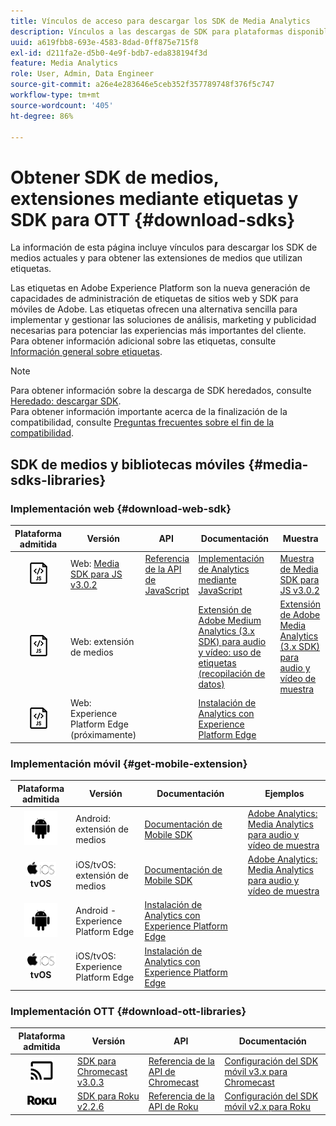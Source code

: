 ```yaml
---
title: Vínculos de acceso para descargar los SDK de Media Analytics
description: Vínculos a las descargas de SDK para plataformas disponibles, como Android, iOS, JavaScript, Chromecast y Roku.
uuid: a619fbb8-693e-4583-8dad-0ff875e715f8
exl-id: d211fa2e-d5b0-4e9f-bdb7-eda838194f3d
feature: Media Analytics
role: User, Admin, Data Engineer
source-git-commit: a26e4e283646e5ceb352f357789748f376f5c747
workflow-type: tm+mt
source-wordcount: '405'
ht-degree: 86%

---
```


# Obtener SDK de medios, extensiones mediante etiquetas y SDK para OTT {#download-sdks}

La información de esta página incluye vínculos para descargar los SDK de medios actuales y para obtener las extensiones de medios que utilizan etiquetas.

Las etiquetas en Adobe Experience Platform son la nueva generación de capacidades de administración de etiquetas de sitios web y SDK para móviles de Adobe. Las etiquetas ofrecen una alternativa sencilla para implementar y gestionar las soluciones de análisis, marketing y publicidad necesarias para potenciar las experiencias más importantes del cliente. Para obtener información adicional sobre las etiquetas, consulte [Información general sobre etiquetas](https://experienceleague.adobe.com/docs/platform-learn/data-collection/overview.html?lang=es).


>[!NOTE]
>
>Para obtener información sobre la descarga de SDK heredados, consulte [Heredado: descargar SDK](/help/legacy/legacy-download-sdks.md).<br>
>Para obtener información importante acerca de la finalización de la compatibilidad, consulte [Preguntas frecuentes sobre el fin de la compatibilidad](/help/additional-resources/end-of-support-faqs.md).

## SDK de medios y bibliotecas móviles {#media-sdks-libraries}

### Implementación web {#download-web-sdk}

| Plataforma admitida | Versión |  API   |  Documentación  |  Muestra  |
|:---:|---|---|---|---|
| ![Icono de JavaScript](assets/javascript-icon.png) | Web: [Media SDK para JS v3.0.2](https://github.com/Adobe-Marketing-Cloud/media-sdks/releases/tag/js-v3.0.2) | [Referencia de la API de JavaScript](https://adobe-marketing-cloud.github.io/media-sdks/reference/javascript_3x/index.html) | [Implementación de Analytics mediante JavaScript](/help/implementation/media-sdk/setup/web-implementation.md) | [Muestra de Media SDK para JS v3.0.2](https://github.com/Adobe-Marketing-Cloud/media-sdks/tree/master/sdks/js/3.x) |
| ![Icono de JavaScript](assets/javascript-icon.png) | Web: extensión de medios |  | [Extensión de Adobe Medium Analytics (3.x SDK) para audio y vídeo: uso de etiquetas (recopilación de datos)](https://experienceleague.adobe.com/docs/experience-platform/tags/extensions/adobe/media-analytics-3x/overview.html?lang=es) | [Extensión de Adobe Media Analytics (3.x SDK) para audio y vídeo de muestra](https://github.com/Adobe-Marketing-Cloud/media-sdks/tree/master/samples/launch/js/3.x) |
| ![Icono de JavaScript](assets/javascript-icon.png) | Web: Experience Platform Edge (próximamente) |  | [Instalación de Analytics con Experience Platform Edge](/help/implementation/edge/implementation-edge.md) | |

### Implementación móvil {#get-mobile-extension}

| Plataforma admitida | Versión |  Documentación   |  Ejemplos  |
|:---:|---|---|---|
| ![Icono de Android](assets/android-icon.png) | Android: extensión de medios | [Documentación de Mobile SDK](https://developer.adobe.com/client-sdks/documentation/adobe-media-analytics/) | [Adobe Analytics: Media Analytics para audio y vídeo de muestra](https://github.com/Adobe-Marketing-Cloud/media-sdks/tree/master/samples/launch/mobile/android) |
| ![Icono de Apple iOS ](assets/ios-icon.png)<br>**tvOS** | iOS/tvOS: extensión de medios | [Documentación de Mobile SDK](https://developer.adobe.com/client-sdks/documentation/adobe-media-analytics/) | [Adobe Analytics: Media Analytics para audio y vídeo de muestra](https://github.com/adobe/aepsdk-media-ios/tree/main/TestApp) |
| ![Icono de Android](assets/android-icon.png) | Android - Experience Platform Edge | [Instalación de Analytics con Experience Platform Edge](/help/implementation/edge/implementation-edge.md) | |
| ![Icono de Apple iOS ](assets/ios-icon.png)<br>**tvOS** | iOS/tvOS: Experience Platform Edge | [Instalación de Analytics con Experience Platform Edge](/help/implementation/edge/implementation-edge.md) |  |

### Implementación OTT {#download-ott-libraries}

| Plataforma admitida | Versión |  API   |  Documentación  |
|:---:|---|---|---|
| ![Icono de Chromecast](assets/chromecast-icon.png) | [SDK para Chromecast v3.0.3](https://github.com/Adobe-Marketing-Cloud/media-sdks/releases/tag/chromecast-v3.0.3) | [Referencia de la API de Chromecast](https://adobe-marketing-cloud.github.io/media-sdks/reference/chromecast/) | [Configuración del SDK móvil v3.x para Chromecast](/help/implementation/media-sdk/setup/set-up-chromecast.md) |
| ![Icono de Roku](assets/roku-icon.png) | [SDK para Roku v2.2.6](https://github.com/Adobe-Marketing-Cloud/media-sdks/releases/tag/roku-v2.2.6) | [Referencia de la API de Roku](/help/implementation/media-sdk/setup/set-up-roku.md) | [Configuración del SDK móvil v2.x para Roku](/help/implementation/media-sdk/setup/set-up-roku.md) |

